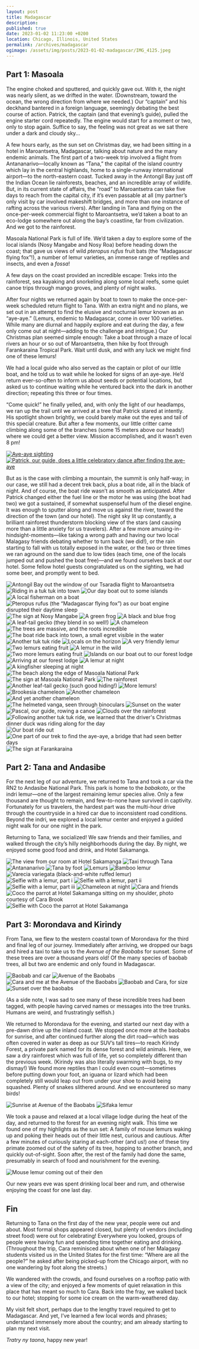 ```yaml
---
layout: post
title: Madagascar
description: 
published: true
date: 2023-01-02 11:23:00 +0200
location: Chicago, Illinois, United States
permalink: /archives/madagascar
ogimage: /assets/img/posts/2023-01-02-madagascar/IMG_4125.jpeg
---
```

## Part 1: Masoala

The engine choked and sputtered, and quickly gave out. With it, the night was nearly silent, as we drifted in the water. (Downstream, toward the ocean, the wrong direction from where we needed.) Our “captain” and his deckhand bantered in a foreign language, seemingly debating the best course of action. Patrick, the captain (and that evening’s guide), pulled the engine starter cord repeatedly. The engine would start for a moment or two, only to stop again. Suffice to say, the feeling was not great as we sat there under a dark and cloudy sky...

A few hours early, as the sun set on Christmas day, we had been sitting in a hotel in Maroantsetra, Madagascar, talking about nature and the many endemic animals. The first part of a two-week trip involved a flight from Antananarivo—locally known as “Tana,” the capital of the island country which lay in the central highlands, home to a single-runway international airport—to the north-eastern coast. Tucked away in the Antongil Bay just off the Indian Ocean lie rainforests, beaches, and an incredible array of wildlife. But, in its current state of affairs, the “road” to Maroantsetra can take five days to reach from the capital city, if it’s even passable at all (my partner’s only visit by car involved makeshift bridges, and more than one instance of rafting across the various rivers). After landing in Tana and flying on the once-per-week commercial flight to Maroantsetra, we’d taken a boat to an eco-lodge somewhere out along the bay’s coastline, far from civilization. And we got to the rainforest.

Masoala National Park is full of life. We’d taken a day to explore some of the local islands (Nosy Mangabe and Nosy Roa) before heading down the coast; that gave us views of wild *pteropus rufus* fruit bats (the “Madagascar flying fox”!), a number of lemur varieties, an immense range of reptiles and insects, and even a *fossa*!

A few days on the coast provided an incredible escape: Treks into the rainforest, sea kayaking and snorkeling along some local reefs, some quiet canoe trips through mango groves, and plenty of night walks.

After four nights we returned again by boat to town to make the once-per-week scheduled return flight to Tana. With an extra night and no plans, we set out in an attempt to find the elusive and nocturnal lemur known as an “aye-aye.” (Lemurs, endemic to Madagascar, come in over 100 varieties. While many are diurnal and happily explore and eat during the day, a few only come out at night—adding to the challenge and intrigue.) Our Christmas plan seemed simple enough: Take a boat through a maze of local rivers an hour or so out of Maroantsetra, then hike by foot through Farankaraina Tropical Park. Wait until dusk, and with any luck we might find one of these lemurs! 

We had a local guide who also served as the captain or pilot of our little boat, and he told us to wait while he looked for signs of an aye-aye. He’d return ever-so-often to inform us about seeds or potential locations, but asked us to continue waiting while he ventured back into the dark in another direction; repeating this three or four times.

“Come quick!” he finally yelled, and, with only the light of our headlamps, we ran up the trail until we arrived at a tree that Patrick stared at intently. His spotlight shown brightly, we could barely make out the eyes and tail of this special creature. But after a few moments, our little critter came climbing along some of the branches (some 15 meters above our heads!) where we could get a better view. Mission accomplished, and it wasn’t even 8 pm!

<a href="https://benjaminchait-net.s3.amazonaws.com/IMG_2609.mov">![Aye-aye sighting][1]</a>
<a href="https://benjaminchait-net.s3.amazonaws.com/IMG_2646.mov">![Patrick, our guide, does a little celebratory dance after finding the aye-aye][2]</a>

But as is the case with climbing a mountain, the summit is only half-way; in our case, we still had a decent trek back, plus a boat ride, all in the black of night. And of course, the boat ride wasn’t as smooth as anticipated. After Patrick changed either the fuel line or the motor he was using (the boat had two) we got a sustained, if somewhat suspenseful hum of the diesel engine. It was enough to sputter along and move us against the river, toward the direction of the town (and our hotel). The night sky lit up constantly, a brilliant rainforest thunderstorm blocking view of the stars (and causing more than a little anxiety for us travelers). After a few more amusing-in-hindsight-moments—like taking a wrong path and having our two local Malagasy friends debating whether to turn back (we did!), or the rain starting to fall with us totally exposed in the water, or the two or three times we ran aground on the sand due to low tides (each time, one of the locals jumped out and pushed the boat free)—and we found ourselves back at our hotel. Some fellow hotel guests congratulated us on the sighting, we had some beer, and promptly went to bed.

![Antongil Bay out the window of our Tsaradia flight to Maroantsetra][3]
![Riding in a tuk tuk into town][4]
![Our day boat out to some islands][5]
![A local fisherman on a boat][6]
![Pteropus rufus (the “Madagascar flying fox”) as our boat engine disrupted their daytime sleep][7]
![The sign at Nosy Mangabe][8]
![A green frog][9]
![A black and blue frog][10]
![A leaf-tail gecko (they blend in so well!)][11]
![A chameleon][12]
![The trees are massive, and the roots incredible][13]
![The boat ride back into town, a small egret visible in the water][14]
![Another tuk tuk ride][15]
![Locals on the horizon][16]
![A very friendly lemur][17]
![Two lemurs eating fruit][18]
![A lemur in the wild][19]
![Two more lemurs eating fruit][20]
![Islands on our boat out to our forest lodge][21]
![Arriving at our forest lodge][22]
![A lemur at night][23]
![A kingfisher sleeping at night][24]
![The beach along the edge of Masoala National Park][25]
![The sign at Masoala National Park][26]
![The rainforest][27]
![Another leaf-tail gecko (such good hiding!)][28]
![More lemurs!][29]
![Brookesia chameleon][30]
![Another chameleon][31]
![And yet another chameleon][32]
![The helmeted vanga, seen through binoculars][33]
![Sunset on the water][34]
![Pascal, our guide, rowing a canoe][35]
![Clouds over the rainforest][36]
![Following another tuk tuk ride, we learned that the driver's Christmas dinner duck was riding along for the day][37]
![Our boat ride out][38]
![One part of our trek to find the aye-aye, a bridge that had seen better days][39]
![The sign at Farankaraina][40]

## Part 2: Tana and Andasibe

For the next leg of our adventure, we returned to Tana and took a car via the RN2 to Andasibe National Park. This park is home to the *‌babakoto*, or the indri lemur—one of the largest remaining lemur species alive. Only a few thousand are thought to remain, and few-to-none have survived in captivity. Fortunately for us travelers, the hardest part was the multi-hour drive through the countryside in a hired car due to inconsistent road conditions. Beyond the indri, we explored a local lemur center and enjoyed a guided night walk for our one night in the park.

Returning to Tana, we socialized! We saw friends and their families, and walked through the city’s hilly neighborhoods during the day. By night, we enjoyed some good food and drink, and Hotel Sakamanga.

![The view from our room at Hotel Sakamanga][41]
![Taxi through Tana][42]
![Antananarivo][43]
![Tana by foot][44]
![Lemurs][45]
![Bamboo lemur][46]
![Varecia variegata (black-and-white ruffed lemur)][47]
![Selfie with a lemur, part i][48]
![Selfie with a lemur, part ii][49]
![Selfie with a lemur, part iii][50]
![Chameleon at night][51]
![Cara and friends][52]
![Coco the parrot at Hotel Sakamanga sitting on my shoulder, photo courtesy of Cara Brook][62]
![Selfie with Coco the parrot at Hotel Sakamanga][53]

## Part 3: Morondava and Kirindy

From Tana, we flew to the western coastal town of Morondava for the third and final leg of our journey. Immediately after arriving, we dropped our bags and hired a taxi to take us to the *Avenue of the Baobabs* for sunset. Some of these trees are over a thousand years old! Of the many species of baobab trees, all but two are endemic and only found in Madagascar.

![Baobab and car][54]
![Avenue of the Baobabs][55]
![Cara and me at the Avenue of the Baobabs][56]
![Baobab and Cara, for size][57]
![Sunset over the baobabs][58]

(As a side note, I was sad to see many of these incredible trees had been tagged, with people having carved names or messages into the tree trunks. Humans are weird, and frustratingly selfish.)

We returned to Morondava for the evening, and started our next day with a pre-dawn drive up the inland coast. We stopped once more at the baobabs for sunrise, and after continued further along the dirt road—which was often covered in water as deep as our SUV’s tall tires—to reach Kirindy Forest, a private park named for its dense forest and wild animals. Here, we saw a dry rainforest which was full of life, yet so completely different than the previous week. (Kirindy was also literally swarming with bugs, to my dismay!) We found more reptiles than I could even count—sometimes before putting down your foot, an iguana or lizard which had been completely still would leap out from under your shoe to avoid being squashed. Plenty of snakes slithered around. And we encountered so many birds!

![Sunrise at Avenue of the Baobabs][59]
![Sifaka lemur][60]

We took a pause and relaxed at a local village lodge during the heat of the day, and returned to the forest for an evening night walk. This time we found one of my highlights as the sun set: A family of mouse lemurs waking up and poking their heads out of their little nest, curious and cautious. After a few minutes of curiously staring at each-other (and us!) one of these tiny primate zoomed out of the safety of its tree, hopping to another branch, and quickly out-of-sight. Soon after, the rest of the family had done the same, presumably in search of food and nourishment for the evening.

![Mouse lemur coming out of their den][61]

Our new years eve was spent drinking local beer and rum, and otherwise enjoying the coast for one last day.

## Fin

Returning to Tana on the first day of the new year, people were out and about. Most formal shops appeared closed, but plenty of vendors (including street food) were out for celebrating! Everywhere you looked, groups of people were having fun and spending time together eating and drinking. (Throughout the trip, Cara reminisced about when one of her Malagasy students visited us in the United States for the first time: “Where are all the people?” he asked after being picked-up from the Chicago airport, with no one wandering by foot along the streets.)

We wandered with the crowds, and found ourselves on a rooftop patio with a view of the city; and enjoyed a few moments of quiet relaxation in this place that has meant so much to Cara. Back into the fray, we walked back to our hotel; stopping for some ice cream on the warm-weathered day.

My visit felt short, perhaps due to the lengthy travel required to get to Madagascar. And yet, I’ve learned a few local words and phrases; understand immensely more about the country; and am already starting to plan my next visit.

*‌Tratry ny taona*, happy new year!

[1]: /assets/img/posts/2023-01-02-madagascar/IMG_2609.jpeg
[2]: /assets/img/posts/2023-01-02-madagascar/IMG_2646.jpeg

[3]: /assets/img/posts/2023-01-02-madagascar/IMG_1316.jpeg
[4]: /assets/img/posts/2023-01-02-madagascar/IMG_1347.jpeg
[5]: /assets/img/posts/2023-01-02-madagascar/IMG_1373.jpeg
[6]: /assets/img/posts/2023-01-02-madagascar/IMG_1426.jpeg
[7]: /assets/img/posts/2023-01-02-madagascar/IMG_1491.jpeg
[8]: /assets/img/posts/2023-01-02-madagascar/IMG_1536.jpeg
[9]: /assets/img/posts/2023-01-02-madagascar/IMG_1547.jpeg
[10]: /assets/img/posts/2023-01-02-madagascar/IMG_1554.jpeg
[11]: /assets/img/posts/2023-01-02-madagascar/IMG_1569.jpeg
[12]: /assets/img/posts/2023-01-02-madagascar/IMG_1584.jpeg
[13]: /assets/img/posts/2023-01-02-madagascar/IMG_1654.jpeg
[14]: /assets/img/posts/2023-01-02-madagascar/IMG_1707.jpeg
[15]: /assets/img/posts/2023-01-02-madagascar/IMG_1713.jpeg
[16]: /assets/img/posts/2023-01-02-madagascar/IMG_1730.jpeg
[17]: /assets/img/posts/2023-01-02-madagascar/IMG_1790.jpeg
[18]: /assets/img/posts/2023-01-02-madagascar/IMG_1829.jpeg
[19]: /assets/img/posts/2023-01-02-madagascar/IMG_1873.jpeg
[20]: /assets/img/posts/2023-01-02-madagascar/IMG_1886.jpeg
[21]: /assets/img/posts/2023-01-02-madagascar/IMG_1889.jpeg
[22]: /assets/img/posts/2023-01-02-madagascar/IMG_1893.jpeg
[23]: /assets/img/posts/2023-01-02-madagascar/IMG_1934.jpeg
[24]: /assets/img/posts/2023-01-02-madagascar/IMG_1939.jpeg
[25]: /assets/img/posts/2023-01-02-madagascar/IMG_1980.jpeg
[26]: /assets/img/posts/2023-01-02-madagascar/IMG_1982.jpeg
[27]: /assets/img/posts/2023-01-02-madagascar/IMG_2038.jpeg
[28]: /assets/img/posts/2023-01-02-madagascar/IMG_2050.jpeg
[29]: /assets/img/posts/2023-01-02-madagascar/IMG_2140.jpeg
[30]: /assets/img/posts/2023-01-02-madagascar/IMG_2153.jpeg
[31]: /assets/img/posts/2023-01-02-madagascar/IMG_2203.jpeg
[32]: /assets/img/posts/2023-01-02-madagascar/IMG_2212.jpeg
[33]: /assets/img/posts/2023-01-02-madagascar/IMG_2300.jpeg
[34]: /assets/img/posts/2023-01-02-madagascar/IMG_2336.jpeg
[35]: /assets/img/posts/2023-01-02-madagascar/IMG_2406.jpeg
[36]: /assets/img/posts/2023-01-02-madagascar/IMG_2470.jpeg
[37]: /assets/img/posts/2023-01-02-madagascar/IMG_2546.jpeg
[38]: /assets/img/posts/2023-01-02-madagascar/IMG_2556.jpeg
[39]: /assets/img/posts/2023-01-02-madagascar/IMG_2573.jpeg
[40]: /assets/img/posts/2023-01-02-madagascar/IMG_2580.jpeg

[41]: /assets/img/posts/2023-01-02-madagascar/IMG_2677.jpeg
[42]: /assets/img/posts/2023-01-02-madagascar/IMG_2682.jpeg
[43]: /assets/img/posts/2023-01-02-madagascar/IMG_2690.jpeg
[44]: /assets/img/posts/2023-01-02-madagascar/IMG_2700.jpeg
[45]: /assets/img/posts/2023-01-02-madagascar/IMG_2739.jpeg
[46]: /assets/img/posts/2023-01-02-madagascar/IMG_2741.jpeg
[47]: /assets/img/posts/2023-01-02-madagascar/IMG_2759.jpeg
[48]: /assets/img/posts/2023-01-02-madagascar/IMG_2774.jpeg
[49]: /assets/img/posts/2023-01-02-madagascar/IMG_2775.jpeg
[50]: /assets/img/posts/2023-01-02-madagascar/IMG_2776.jpeg
[51]: /assets/img/posts/2023-01-02-madagascar/IMG_2779.jpeg
[52]: /assets/img/posts/2023-01-02-madagascar/IMG_2841.jpeg
[53]: /assets/img/posts/2023-01-02-madagascar/IMG_2853.jpeg

[54]: /assets/img/posts/2023-01-02-madagascar/IMG_2867.jpeg
[55]: /assets/img/posts/2023-01-02-madagascar/IMG_2873.jpeg
[56]: /assets/img/posts/2023-01-02-madagascar/IMG_2877.jpeg
[57]: /assets/img/posts/2023-01-02-madagascar/IMG_2936.jpeg
[58]: /assets/img/posts/2023-01-02-madagascar/IMG_2997.jpeg
[59]: /assets/img/posts/2023-01-02-madagascar/IMG_3018.jpeg
[60]: /assets/img/posts/2023-01-02-madagascar/IMG_3024.jpeg
[61]: /assets/img/posts/2023-01-02-madagascar/IMG_3067.jpeg

[62]: /assets/img/posts/2023-01-02-madagascar/IMG_4125.jpeg